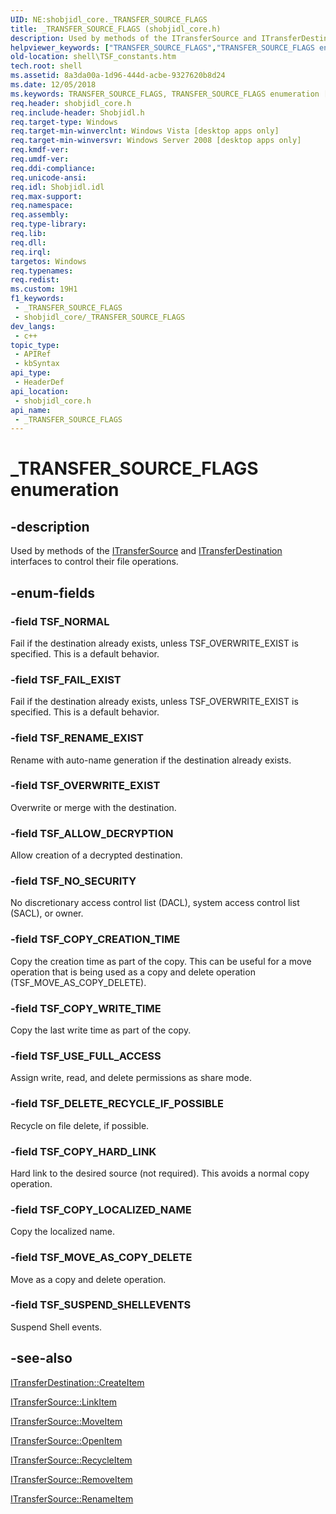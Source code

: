 ```yaml
---
UID: NE:shobjidl_core._TRANSFER_SOURCE_FLAGS
title: _TRANSFER_SOURCE_FLAGS (shobjidl_core.h)
description: Used by methods of the ITransferSource and ITransferDestination interfaces to control their file operations.
helpviewer_keywords: ["TRANSFER_SOURCE_FLAGS","TRANSFER_SOURCE_FLAGS enumeration [Windows Shell]","TSF_ALLOW_DECRYPTION","TSF_COPY_CREATION_TIME","TSF_COPY_HARD_LINK","TSF_COPY_LOCALIZED_NAME","TSF_COPY_WRITE_TIME","TSF_DELETE_RECYCLE_IF_POSSIBLE","TSF_FAIL_EXIST","TSF_MOVE_AS_COPY_DELETE","TSF_NORMAL","TSF_NO_SECURITY","TSF_OVERWRITE_EXIST","TSF_RENAME_EXIST","TSF_SUSPEND_SHELLEVENTS","TSF_USE_FULL_ACCESS","_TRANSFER_SOURCE_FLAGS","_shell_TSF_constants","shell.TSF_constants","shobjidl_core/TRANSFER_SOURCE_FLAGS","shobjidl_core/TSF_ALLOW_DECRYPTION","shobjidl_core/TSF_COPY_CREATION_TIME","shobjidl_core/TSF_COPY_HARD_LINK","shobjidl_core/TSF_COPY_LOCALIZED_NAME","shobjidl_core/TSF_COPY_WRITE_TIME","shobjidl_core/TSF_DELETE_RECYCLE_IF_POSSIBLE","shobjidl_core/TSF_FAIL_EXIST","shobjidl_core/TSF_MOVE_AS_COPY_DELETE","shobjidl_core/TSF_NORMAL","shobjidl_core/TSF_NO_SECURITY","shobjidl_core/TSF_OVERWRITE_EXIST","shobjidl_core/TSF_RENAME_EXIST","shobjidl_core/TSF_SUSPEND_SHELLEVENTS","shobjidl_core/TSF_USE_FULL_ACCESS"]
old-location: shell\TSF_constants.htm
tech.root: shell
ms.assetid: 8a3da00a-1d96-444d-acbe-9327620b8d24
ms.date: 12/05/2018
ms.keywords: TRANSFER_SOURCE_FLAGS, TRANSFER_SOURCE_FLAGS enumeration [Windows Shell], TSF_ALLOW_DECRYPTION, TSF_COPY_CREATION_TIME, TSF_COPY_HARD_LINK, TSF_COPY_LOCALIZED_NAME, TSF_COPY_WRITE_TIME, TSF_DELETE_RECYCLE_IF_POSSIBLE, TSF_FAIL_EXIST, TSF_MOVE_AS_COPY_DELETE, TSF_NORMAL, TSF_NO_SECURITY, TSF_OVERWRITE_EXIST, TSF_RENAME_EXIST, TSF_SUSPEND_SHELLEVENTS, TSF_USE_FULL_ACCESS, _TRANSFER_SOURCE_FLAGS, _shell_TSF_constants, shell.TSF_constants, shobjidl_core/TRANSFER_SOURCE_FLAGS, shobjidl_core/TSF_ALLOW_DECRYPTION, shobjidl_core/TSF_COPY_CREATION_TIME, shobjidl_core/TSF_COPY_HARD_LINK, shobjidl_core/TSF_COPY_LOCALIZED_NAME, shobjidl_core/TSF_COPY_WRITE_TIME, shobjidl_core/TSF_DELETE_RECYCLE_IF_POSSIBLE, shobjidl_core/TSF_FAIL_EXIST, shobjidl_core/TSF_MOVE_AS_COPY_DELETE, shobjidl_core/TSF_NORMAL, shobjidl_core/TSF_NO_SECURITY, shobjidl_core/TSF_OVERWRITE_EXIST, shobjidl_core/TSF_RENAME_EXIST, shobjidl_core/TSF_SUSPEND_SHELLEVENTS, shobjidl_core/TSF_USE_FULL_ACCESS
req.header: shobjidl_core.h
req.include-header: Shobjidl.h
req.target-type: Windows
req.target-min-winverclnt: Windows Vista [desktop apps only]
req.target-min-winversvr: Windows Server 2008 [desktop apps only]
req.kmdf-ver: 
req.umdf-ver: 
req.ddi-compliance: 
req.unicode-ansi: 
req.idl: Shobjidl.idl
req.max-support: 
req.namespace: 
req.assembly: 
req.type-library: 
req.lib: 
req.dll: 
req.irql: 
targetos: Windows
req.typenames: 
req.redist: 
ms.custom: 19H1
f1_keywords:
 - _TRANSFER_SOURCE_FLAGS
 - shobjidl_core/_TRANSFER_SOURCE_FLAGS
dev_langs:
 - c++
topic_type:
 - APIRef
 - kbSyntax
api_type:
 - HeaderDef
api_location:
 - shobjidl_core.h
api_name:
 - _TRANSFER_SOURCE_FLAGS
---
```


# _TRANSFER_SOURCE_FLAGS enumeration


## -description

Used by methods of the <a href="/windows/desktop/api/shobjidl_core/nn-shobjidl_core-itransfersource">ITransferSource</a> and <a href="/windows/desktop/api/shobjidl_core/nn-shobjidl_core-itransferdestination">ITransferDestination</a> interfaces to control their file operations.

## -enum-fields

### -field TSF_NORMAL

Fail if the destination already exists, unless TSF_OVERWRITE_EXIST is specified. This is a default behavior.

### -field TSF_FAIL_EXIST

Fail if the destination already exists, unless TSF_OVERWRITE_EXIST is specified. This is a default behavior.

### -field TSF_RENAME_EXIST

Rename with auto-name generation if the destination already exists.

### -field TSF_OVERWRITE_EXIST

Overwrite or merge with the destination.

### -field TSF_ALLOW_DECRYPTION

Allow creation of a decrypted destination.

### -field TSF_NO_SECURITY

No discretionary access control list (DACL), system access control list (SACL), or owner.

### -field TSF_COPY_CREATION_TIME

Copy the creation time as part of the copy. This can be useful for a move operation that is being used as a copy and delete operation (TSF_MOVE_AS_COPY_DELETE).

### -field TSF_COPY_WRITE_TIME

Copy the last write time as part of the copy.

### -field TSF_USE_FULL_ACCESS

Assign write, read, and delete permissions as share mode.

### -field TSF_DELETE_RECYCLE_IF_POSSIBLE

Recycle on file delete, if possible.

### -field TSF_COPY_HARD_LINK

Hard link to the desired source (not required). This avoids a normal copy operation.

### -field TSF_COPY_LOCALIZED_NAME

Copy the localized name.

### -field TSF_MOVE_AS_COPY_DELETE

Move as a copy and delete operation.

### -field TSF_SUSPEND_SHELLEVENTS

Suspend Shell events.

## -see-also

<a href="/windows/desktop/api/shobjidl_core/nf-shobjidl_core-itransferdestination-createitem">ITransferDestination::CreateItem</a>



<a href="/windows/desktop/api/shobjidl_core/nf-shobjidl_core-itransfersource-linkitem">ITransferSource::LinkItem</a>



<a href="/windows/desktop/api/shobjidl_core/nf-shobjidl_core-itransfersource-moveitem">ITransferSource::MoveItem</a>



<a href="/windows/desktop/api/shobjidl_core/nf-shobjidl_core-itransfersource-openitem">ITransferSource::OpenItem</a>



<a href="/windows/desktop/api/shobjidl_core/nf-shobjidl_core-itransfersource-recycleitem">ITransferSource::RecycleItem</a>



<a href="/windows/desktop/api/shobjidl_core/nf-shobjidl_core-itransfersource-removeitem">ITransferSource::RemoveItem</a>



<a href="/windows/desktop/api/shobjidl_core/nf-shobjidl_core-itransfersource-renameitem">ITransferSource::RenameItem</a>

